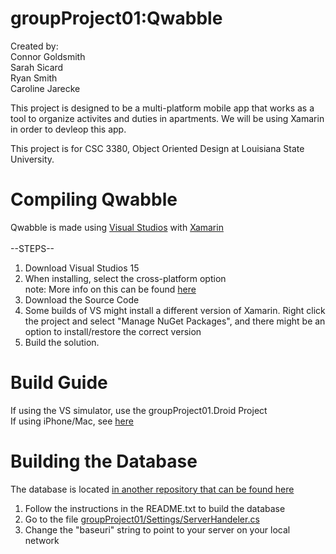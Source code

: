 # groupProject01:Qwabble
Created by:<br>
Connor Goldsmith<br>
Sarah Sicard<br>
Ryan Smith<br>
Caroline Jarecke<br>

This project is designed to be a multi-platform mobile app that works as a tool to organize activites and duties in apartments. 
We will be using Xamarin in order to devleop this app.

This project is for CSC 3380, Object Oriented Design at Louisiana State University. 

# Compiling Qwabble
Qwabble is made using [Visual Studios](https://www.visualstudio.com/) with [Xamarin](https://www.xamarin.com/)
<br><br>  --STEPS--
1. Download Visual Studios 15
2. When installing, select the cross-platform option
<br>   note: More info on this can be found [here](https://msdn.microsoft.com/en-us/library/mt613162.aspx)
3. Download the Source Code
4. Some builds of VS might install a different version of Xamarin.  Right click the project and select "Manage NuGet Packages", and there might be an option to install/restore the correct version
5. Build the solution.  

# Build Guide 
If using the VS simulator, use the groupProject01.Droid Project<br>
If using iPhone/Mac, see [here](https://developer.xamarin.com/guides/ios/getting_started/installation/mac/)

# Building the Database
The database is located [in another repository that can be found here](https://github.com/dalaylan/3380-group-project-server-code)<br>
1. Follow the instructions in the README.txt to build the database
2. Go to the file [groupProject01/Settings/ServerHandeler.cs](https://github.com/cgolds2/groupProject01/blob/master/groupProject01/groupProject01/Settings/ServerHandeler.cs)
3. Change the "baseuri" string to point to your server on your local network

